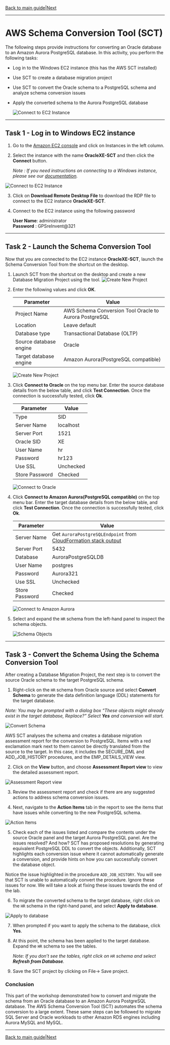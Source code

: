 ﻿[Back to main guide](../README.md)|[Next](dms-inst.md)

___

# AWS Schema Conversion Tool (SCT)

The following steps provide instructions for converting an Oracle database to an Amazon Aurora PostgreSQL database. In this activity, you perform the following tasks:
- Log in to the Windows EC2 instance (this has the AWS SCT installed)  
- Use SCT to create a database migration project
- Use SCT to convert the Oracle schema to a PostgreSQL schema and analyze schema conversion issues
- Apply the converted schema to the Aurora PostgreSQL database

    ![Connect to EC2 Instance](images/sct.png)
___

## Task 1 - Log in to Windows EC2 instance

1. Go to the [Amazon EC2 console](https://console.aws.amazon.com/ec2/v2/home) and click on Instances in the left column.
2. Select the instance with the name **OracleXE-SCT** and then click the **Connect** button.

    _Note : If you need instructions on connecting to a Windows instance, please see our [documentation](https://docs.aws.amazon.com/AWSEC2/latest/WindowsGuide/connecting_to_windows_instance.html?icmpid=docs_ec2_console)._

![Connect to EC2 Instance](images/instance-connect.png)

3. Click on **Download Remote Desktop File** to download the RDP file to connect to the EC2 instance **OracleXE-SCT**. 
4. Connect to the EC2 instance using the following password 
   
    **User Name**: administrator           
    **Password** : GPSreInvent@321

___

## Task 2 - Launch the Schema Conversion Tool
Now that you are connected to the EC2 instance **OracleXE-SCT**, launch the Schema Conversion Tool from the shortcut on the desktop.

1. Launch SCT from the shortcut on the desktop and create a new Database Migration Project using the tool.
![Create New Project](images/new_project.png)
2. Enter the following values and click **OK**.

    Parameter | Value
    ----------|------
    Project Name | AWS Schema Conversion Tool Oracle to Aurora PostgreSQL
    Location | Leave default
    Database type | Transactional Database (OLTP)
    Source database engine | Oracle 
    Target database engine | Amazon Aurora(PostgreSQL compatible)

    ![Create New Project](images/new_project1.png)

3. Click **Connect to Oracle** on the top menu bar. Enter the source database details from the below table, and click **Test Connection**. Once the connection is successfully tested, click **Ok**.

    Parameter | Value
    ----------|------
    Type | SID
    Server Name | localhost
    Server Port | 1521
    Oracle SID | XE 
    User Name | hr
    Password |  hr123 
    Use SSL | Unchecked
    Store Password | Checked
    
    ![Connect to Oracle](images/sct_oracle.png)

4. Click **Connect to Amazon Aurora(PostgreSQL compatible)** on the top menu bar. Enter the target database details from the below table, and click **Test Connection**. Once the connection is successfully tested, click **Ok**.

    Parameter | Value
    ----------|------
    Server Name | Get `AuroraPostgreSQLEndpoint` from [CloudFormation stack output](./lab-setup-verification.md#cloudformation-stack-outputs)
    Server Port | 5432
    Database | AuroraPostgreSQLDB 
    User Name | postgres
    Password |  Aurora321 
    Use SSL | Unchecked
    Store Password | Checked
    
    ![Connect to Amazon Aurora](images/sct_aurora.png)

5. Select and expand the `HR` schema from the left-hand panel to inspect the schema objects.
    
    ![Schema Objects](images/schema_objects.png)
___

## Task 3 - Convert the Schema Using the Schema Conversion Tool
After creating a Database Migration Project, the next step is to convert the source Oracle schema to the target PostgreSQL schema.

1. Right-click on the `HR` schema from Oracle source and select **Convert Schema** to generate the data definition language (DDL) statements for the target database.

_Note: You may be prompted with a dialog box “These objects might already exist in the target database, Replace?” Select **Yes** and conversion will start._

![Convert Schema](images/convert_schema.png)

AWS SCT analyses the schema and creates a database migration assessment report for the conversion to PostgreSQL. Items with a red exclamation mark next to them cannot be directly translated from the source to the target. In this case, it includes the SECURE_DML and ADD_JOB_HISTORY procedures, and the EMP_DETAILS_VIEW view.

2. Click on the **View** button, and choose **Assessment Report view** to view the detailed assessment report.

![Assessment Report view](images/assessment.png)    

3. Review the assessment report and check if there are any suggested actions to address schema conversion issues. 

4. Next, navigate to the **Action Items** tab in the report to see the items that have issues while converting to the new PostgreSQL schema. 

![Action Items](images/action-items.png) 

5. Check each of the issues listed and compare the contents under the source Oracle panel and the target Aurora PostgreSQL panel. Are the issues resolved? And how? SCT has proposed resolutions by generating equivalent PostgreSQL DDL to convert the objects. Additionally, SCT highlights each conversion issue where it cannot automatically generate a conversion, and provide hints on how you can successfully convert the database object.

Notice the issue highlighted in the procedure `ADD_JOB_HISTORY`. You will see that SCT is unable to automatically convert the procedure. Ignore these issues for now. We will take a look at fixing these issues towards the end of the lab.  

6. To migrate the converted schema to the target database, right click on the `HR` schema in the right-hand panel, and select **Apply to database**.

![Apply to database](images/apply_db.png) 

7. When prompted if you want to apply the schema to the database, click **Yes**.
8. At this point, the schema has been applied to the target database. Expand the `HR` schema to see the tables.

    _Note: If you don’t see the tables, right click on `HR` schema and select **Refresh from Database**._

9. Save the SCT project by clicking on File-> Save project.

### Conclusion

This part of the workshop demonstrated how to convert and migrate the schema from an Oracle database to an Amazon Aurora PostgreSQL database. The AWS Schema Conversion Tool (SCT) automates the schema conversion to a large extent. These same steps can be followed to migrate SQL Server and Oracle workloads to other Amazon RDS engines including Aurora MySQL and MySQL.
___

[Back to main guide](../README.md)|[Next](dms-inst.md)